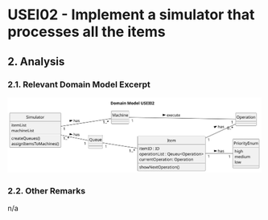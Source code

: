 # USEI02 - Implement a simulator that processes all the items

## 2. Analysis

### 2.1. Relevant Domain Model Excerpt 

![Domain Model](svg/usei02-domain-model.svg)

### 2.2. Other Remarks

n/a
